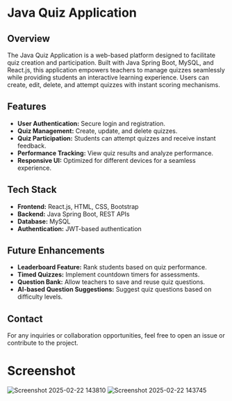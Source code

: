 # Java Quiz Application

## Overview
The Java Quiz Application is a web-based platform designed to facilitate quiz creation and participation. Built with Java Spring Boot, MySQL, and React.js, this application empowers teachers to manage quizzes seamlessly while providing students an interactive learning experience. Users can create, edit, delete, and attempt quizzes with instant scoring mechanisms.

## Features
- **User Authentication:** Secure login and registration.
- **Quiz Management:** Create, update, and delete quizzes.
- **Quiz Participation:** Students can attempt quizzes and receive instant feedback.
- **Performance Tracking:** View quiz results and analyze performance.
- **Responsive UI:** Optimized for different devices for a seamless experience.

## Tech Stack
- **Frontend:** React.js, HTML, CSS, Bootstrap
- **Backend:** Java Spring Boot, REST APIs
- **Database:** MySQL
- **Authentication:** JWT-based authentication

## Future Enhancements
- **Leaderboard Feature:** Rank students based on quiz performance.
- **Timed Quizzes:** Implement countdown timers for assessments.
- **Question Bank:** Allow teachers to save and reuse quiz questions.
- **AI-based Question Suggestions:** Suggest quiz questions based on difficulty levels.

## Contact
For any inquiries or collaboration opportunities, feel free to open an issue or contribute to the project.

# Screenshot
![Screenshot 2025-02-22 143810](https://github.com/user-attachments/assets/87303819-e064-4c42-8a1d-5f90014ed988)
![Screenshot 2025-02-22 143745](https://github.com/user-attachments/assets/651407a0-28c2-4250-a5bc-edce2b47e5cf)


